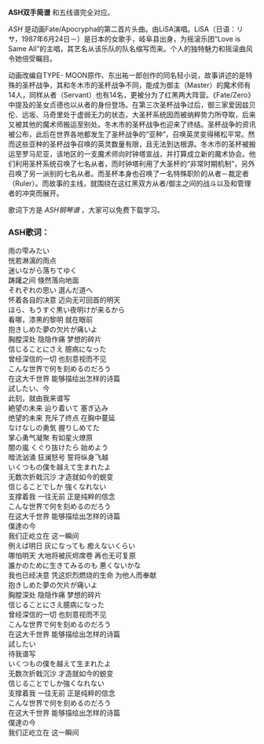 

**ASH双手简谱** 和五线谱完全对应。

_ASH_
是动画Fate/Apocrypha的第二首片头曲。由LiSA演唱。LiSA（日语：リサ，1987年6月24日－）是日本的女歌手，岐阜县出身，为摇滚乐团“Love
is Same All”的主唱，其艺名从该乐队的队名缩写而来。个人的独特魅力和摇滚曲风令她倍受瞩目。

动画改编自TYPE-
MOON原作、东出祐一郎创作的同名轻小说，故事讲述的是特殊的圣杯战争，其和冬木市的圣杯战争不同，能成为御主（Master）的魔术师有14人，同样从者（Servant）也有14名，更被分为了红黑两大阵营。《Fate/Zero》中提及的圣女贞德也以从者的身份登场。在第三次圣杯战争过后，御三家爱因兹贝伦、远坂、马奇里处于虚弱无力的状态，大圣杯系统因而被纳粹势力所夺取，后来又被其他的魔术师搬运至别处。冬木市的圣杯战争也迎来了终结。圣杯战争的资讯被公布，此后在世界各地都发生了圣杯战争的“亚种”，召唤英灵变得稀松平常。然而这些亚种的圣杯战争召唤的英灵数量有限，且无法到达根源。冬木市的圣杯被搬运至罗马尼亚，该地区的一支魔术师向时钟塔宣战，并打算成立新的魔术协会。他们利用圣杯系统召唤了七名从者，而时钟塔利用了大圣杯的“非常时期机制”，另外召唤了另一派别的七名从者。而圣杯本身也召唤了一名特殊职阶的从者－裁定者（Ruler）。而故事的主线，就围绕在这红黑双方从者/御主之间的战斗以及和管理者的冲突而展开。

歌词下方是 _ASH钢琴谱_ ，大家可以免费下载学习。

### ASH歌词：

雨の雫みたい  
恍若淋漓的雨点  
迷いながら落ちてゆく  
踌躇之间 倏然落向地面  
それぞれの思い 選んだ道へ  
怀着各自的决意 迈向无可回首的明天  
ほら、もうすぐ黒い夜明けが来るから  
看哪，漆黑的黎明 就在眼前  
抱きしめた夢の欠片が痛いよ  
胸膛深处 隐隐作痛 梦想的碎片  
信じることにさえ 臆病になった  
曾经深信的一切 也刻意视而不见  
こんな世界で何を刻めるのだろう  
在这大千世界 能够描绘出怎样的诗篇  
試したい、今  
此刻，就由我来谱写  
絶望の未来 辿り着いて 塞ぎ込み  
绝望的未来 充斥了终点 在胸中蔓延  
なけなしの勇気 握りしめてた  
掌心勇气凝聚 有如星火燎原  
闇の嵐 くぐり抜けたら 始めよう  
暗流汹涌 狂澜怒号 誓将纵身飞越  
いくつもの僕を越えて生まれたよ  
无数次折戟沉沙 才造就如今的蜕变  
信じることでしか 強くなれない  
支撑着我 一往无前 正是纯粹的信念  
こんな世界で何を刻めるのだろう  
在这大千世界 能够描绘出怎样的诗篇  
僕達の今  
我们正屹立在 这一瞬间  
例えば明日 灰になっても 癒えないくらい  
哪怕明天 大地将被灰烬席卷 再也无可复原  
誰かのために生きてみるのも 悪くないかな  
我也已经决意 凭这炽烈燃烧的生命 为他人而奉献  
抱きしめた夢の欠片が痛いよ  
胸膛深处 隐隐作痛 梦想的碎片  
信じることにさえ臆病になった  
曾经深信的一切 也刻意视而不见  
こんな世界で何を刻めるのだろう  
在这大千世界 能够描绘出怎样的诗篇  
試したい  
待我谱写  
いくつもの僕を越えて生まれたよ  
无数次折戟沉沙 才造就如今的蜕变  
信じることでしか強くなれない  
支撑着我 一往无前 正是纯粹的信念  
こんな世界で何を刻めるのだろう  
在这大千世界 能够描绘出怎样的诗篇  
僕達の今  
我们正屹立在 这一瞬间

